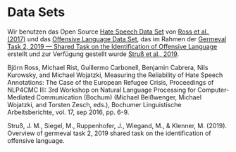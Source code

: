 # Data Sets

Wir benutzen das Open Source [Hate Speech Data Set](https://github.com/ankekat1000/IWG_hatespeech_public) von [Ross et al., (2017)](https://arxiv.org/abs/1701.08118) und das [Offensive Language Data Set](https://projects.fzai.h-da.de/iggsa/projekt), das im Rahmen der [Germeval Task 2, 2019 — Shared Task on the Identification of Offensive Language](https://projects.fzai.h-da.de/iggsa/) erstellt und zur Verfügung gestellt wurde [Struß et al., 2019](https://www.zora.uzh.ch/id/eprint/178687/1/GermEvalSharedTask2019Iggsa.pdf).

Björn Ross, Michael Rist, Guillermo Carbonell, Benjamin Cabrera, Nils Kurowsky, and Michael Wojatzki, Measuring the Reliability of Hate Speech Annotations: The Case of the European Refugee Crisis, Proceedings of NLP4CMC III: 3rd Workshop on Natural Language Processing for Computer-Mediated Communication (Bochum) (Michael Beißwenger, Michael Wojatzki, and Torsten Zesch, eds.), Bochumer Linguistische Arbeitsberichte, vol. 17, sep 2016, pp. 6-9.

Struß, J. M., Siegel, M., Ruppenhofer, J., Wiegand, M., & Klenner, M. (2019). Overview of germeval task 2, 2019 shared task on the identification of offensive language.
